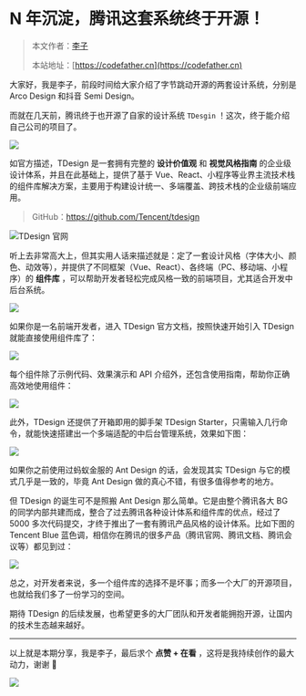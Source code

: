 # N 年沉淀，腾讯这套系统终于开源！

> 本文作者：[李子](https://yuyuanweb.feishu.cn/wiki/Abldw5WkjidySxkKxU2cQdAtnah)
>
> 本站地址：[https://codefather.cn](https://codefather.cn)

大家好，我是李子，前段时间给大家介绍了字节跳动开源的两套设计系统，分别是 Arco Design 和抖音 Semi Design。

而就在几天前，腾讯终于也开源了自家的设计系统 `TDesgin` ！这次，终于能介绍自己公司的项目了。

![](https://pic.yupi.icu/5563/202311091147334.png)

如官方描述，TDesign 是一套拥有完整的 **设计价值观** 和 **视觉风格指南** 的企业级设计体系，并且在此基础上，提供了基于 Vue、React、小程序等业界主流技术栈的组件库解决方案，主要用于构建设计统一、多端覆盖、跨技术栈的企业级前端应用。

> GitHub：https://github.com/Tencent/tdesign

![](https://pic.yupi.icu/5563/202311091147466.png)TDesign 官网

听上去非常高大上，但其实用人话来描述就是：定了一套设计风格（字体大小、颜色、动效等），并提供了不同框架（Vue、React）、各终端（PC、移动端、小程序）的 **组件库** ，可以帮助开发者轻松完成风格一致的前端项目，尤其适合开发中后台系统。

![](https://pic.yupi.icu/5563/202311091147377.png)

如果你是一名前端开发者，进入 TDesign 官方文档，按照快速开始引入 TDesign 就能直接使用组件库了：

![](https://pic.yupi.icu/5563/202311091147362.png)

每个组件除了示例代码、效果演示和 API 介绍外，还包含使用指南，帮助你正确高效地使用组件：

![](https://pic.yupi.icu/5563/202311091147366.png)

此外，TDesign 还提供了开箱即用的脚手架 TDesign Starter，只需输入几行命令，就能快速搭建出一个多端适配的中后台管理系统，效果如下图：

![](https://pic.yupi.icu/5563/202311091147430.png)

如果你之前使用过蚂蚁金服的 Ant Design 的话，会发现其实 TDesign 与它的模式几乎是一致的，毕竟 Ant Design 做的真心不错，有很多值得参考的地方。

但 TDesign 的诞生可不是照搬 Ant Design 那么简单。它是由整个腾讯各大 BG 的同学内部共建而成，整合了过去腾讯各种设计体系和组件库的优点，经过了 5000 多次代码提交，才终于推出了一套有腾讯产品风格的设计体系。比如下图的 Tencent Blue 蓝色调，相信你在腾讯的很多产品（腾讯官网、腾讯文档、腾讯会议等）都见到过：

![](https://pic.yupi.icu/5563/202311091147804.png)

总之，对开发者来说，多一个组件库的选择不是坏事；而多一个大厂的开源项目，也就给我们多了一份学习的空间。

期待 TDesign 的后续发展，也希望更多的大厂团队和开发者能拥抱开源，让国内的技术生态越来越好。



------


以上就是本期分享，我是李子，最后求个 **点赞 + 在看** ，这将是我持续创作的最大动力，谢谢 🙏

![](https://pic.yupi.icu/5563/202311091147822.png)